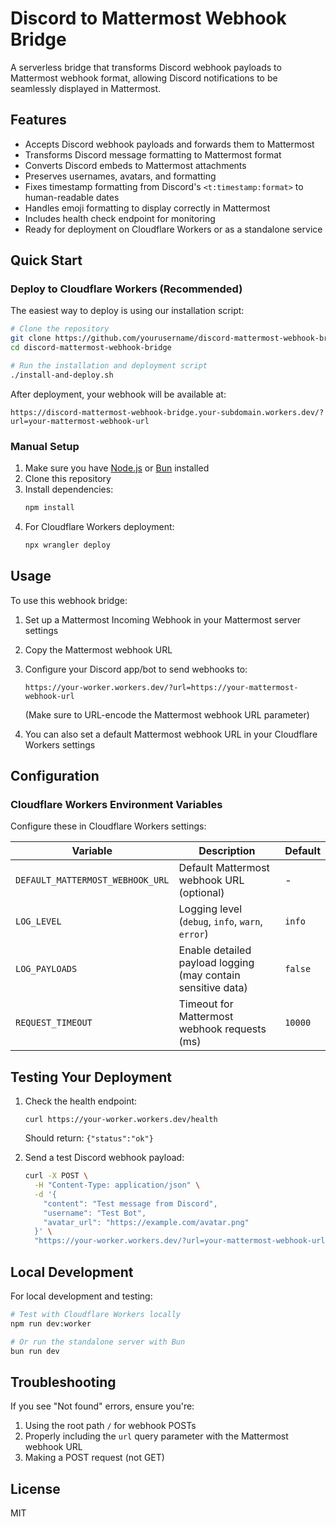 # Discord to Mattermost Webhook Bridge

A serverless bridge that transforms Discord webhook payloads to Mattermost webhook format, allowing Discord notifications to be seamlessly displayed in Mattermost.

## Features

- Accepts Discord webhook payloads and forwards them to Mattermost
- Transforms Discord message formatting to Mattermost format
- Converts Discord embeds to Mattermost attachments
- Preserves usernames, avatars, and formatting
- Fixes timestamp formatting from Discord's `<t:timestamp:format>` to human-readable dates
- Handles emoji formatting to display correctly in Mattermost
- Includes health check endpoint for monitoring
- Ready for deployment on Cloudflare Workers or as a standalone service

## Quick Start

### Deploy to Cloudflare Workers (Recommended)

The easiest way to deploy is using our installation script:

```bash
# Clone the repository
git clone https://github.com/yourusername/discord-mattermost-webhook-bridge.git
cd discord-mattermost-webhook-bridge

# Run the installation and deployment script
./install-and-deploy.sh
```

After deployment, your webhook will be available at:
```
https://discord-mattermost-webhook-bridge.your-subdomain.workers.dev/?url=your-mattermost-webhook-url
```

### Manual Setup

1. Make sure you have [Node.js](https://nodejs.org/) or [Bun](https://bun.sh/) installed
2. Clone this repository
3. Install dependencies:
   ```bash
   npm install
   ```
4. For Cloudflare Workers deployment:
   ```bash
   npx wrangler deploy
   ```

## Usage

To use this webhook bridge:

1. Set up a Mattermost Incoming Webhook in your Mattermost server settings
2. Copy the Mattermost webhook URL
3. Configure your Discord app/bot to send webhooks to:
   ```
   https://your-worker.workers.dev/?url=https://your-mattermost-webhook-url
   ```
   (Make sure to URL-encode the Mattermost webhook URL parameter)

4. You can also set a default Mattermost webhook URL in your Cloudflare Workers settings

## Configuration

### Cloudflare Workers Environment Variables

Configure these in Cloudflare Workers settings:

| Variable | Description | Default |
|----------|-------------|---------|
| `DEFAULT_MATTERMOST_WEBHOOK_URL` | Default Mattermost webhook URL (optional) | - |
| `LOG_LEVEL` | Logging level (`debug`, `info`, `warn`, `error`) | `info` |
| `LOG_PAYLOADS` | Enable detailed payload logging (may contain sensitive data) | `false` |
| `REQUEST_TIMEOUT` | Timeout for Mattermost webhook requests (ms) | `10000` |

## Testing Your Deployment

1. Check the health endpoint:
   ```
   curl https://your-worker.workers.dev/health
   ```
   
   Should return: `{"status":"ok"}`

2. Send a test Discord webhook payload:
   ```bash
   curl -X POST \
     -H "Content-Type: application/json" \
     -d '{
       "content": "Test message from Discord",
       "username": "Test Bot",
       "avatar_url": "https://example.com/avatar.png"
     }' \
     "https://your-worker.workers.dev/?url=your-mattermost-webhook-url"
   ```

## Local Development

For local development and testing:

```bash
# Test with Cloudflare Workers locally
npm run dev:worker

# Or run the standalone server with Bun
bun run dev
```

## Troubleshooting

If you see "Not found" errors, ensure you're:

1. Using the root path `/` for webhook POSTs
2. Properly including the `url` query parameter with the Mattermost webhook URL
3. Making a POST request (not GET)

## License

MIT